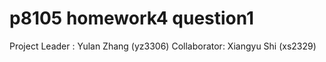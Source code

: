 # p8105 homework4 question1
Project Leader : Yulan Zhang (yz3306)
Collaborator: Xiangyu Shi (xs2329)
